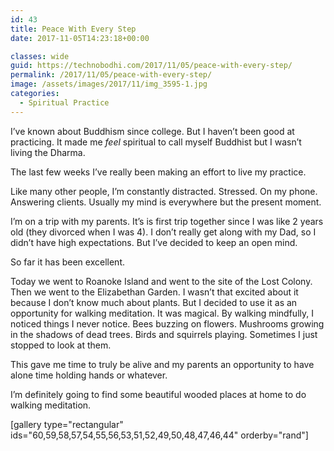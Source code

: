 ```yaml
---
id: 43
title: Peace With Every Step
date: 2017-11-05T14:23:18+00:00

classes: wide
guid: https://technobodhi.com/2017/11/05/peace-with-every-step/
permalink: /2017/11/05/peace-with-every-step/
image: /assets/images/2017/11/img_3595-1.jpg
categories:
  - Spiritual Practice
---
```

I’ve known about Buddhism since college. But I haven’t been good at practicing. It made me <em>feel</em> spiritual to call myself Buddhist but I wasn’t living the Dharma.

The last few weeks I’ve really been making an effort to live my practice.

Like many other people, I’m constantly distracted. Stressed. On my phone. Answering clients. Usually my mind is everywhere but the present moment.

I’m on a trip with my parents. It’s is first trip together since I was like 2 years old (they divorced when I was 4). I don’t really get along with my Dad, so I didn’t have high expectations. But I’ve decided to keep an open mind.

So far it has been excellent.

Today we went to Roanoke Island and went to the site of the Lost Colony. Then we went to the Elizabethan Garden. I wasn’t that excited about it because I don’t know much about plants. But I decided to use it as an opportunity for walking meditation. It was magical. By walking mindfully, I noticed things I never notice. Bees buzzing on flowers. Mushrooms growing in the shadows of dead trees. Birds and squirrels playing. Sometimes I just stopped to look at them.

This gave me time to truly be alive and my parents an opportunity to have alone time holding hands or whatever.

I’m definitely going to find some beautiful wooded places at home to do walking meditation.

[gallery type="rectangular" ids="60,59,58,57,54,55,56,53,51,52,49,50,48,47,46,44" orderby="rand"]